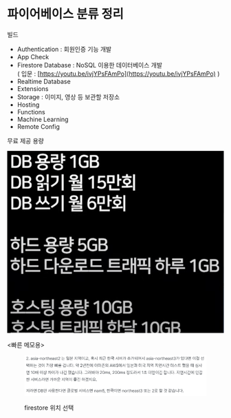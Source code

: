 # 파이어베이스 분류 정리

빌드

* Authentication : 회원인증 기능 개발
* App Check
* Firestore Database : NoSQL 이용한 데이터베이스 개발\
  ( 입문 : [https://youtu.be/ivjYPsFAmPo](https://youtu.be/ivjYPsFAmPo) )
* Realtime Database
* Extensions
* Storage : 이미지, 영상 등 보관할 저장소
* Hosting
* Functions
* Machine Learning
* Remote Config



무료 제공 용량

![](<.gitbook/assets/image (2).png>)



<빠른 메모용>

<figure><img src=".gitbook/assets/image.png" alt=""><figcaption><p>firestore 위치 선택</p></figcaption></figure>
